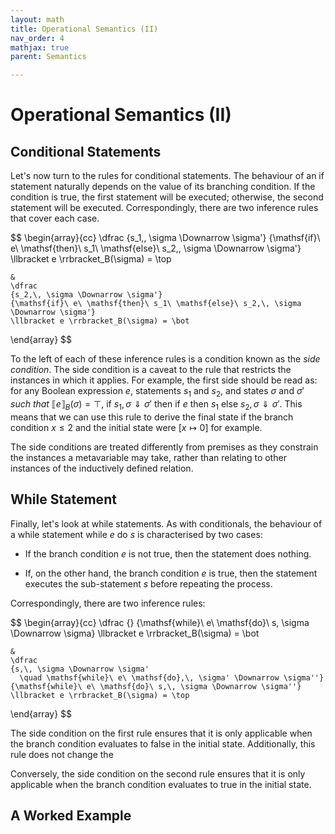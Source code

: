```yaml
---
layout: math
title: Operational Semantics (II)
nav_order: 4
mathjax: true
parent: Semantics

---
```

# Operational Semantics (II)

## Conditional Statements

Let's now turn to the rules for conditional statements.
The behaviour of an if statement naturally depends on the value of its branching condition.
If the condition is true, the first statement will be executed; otherwise, the second statement will be executed.
Correspondingly, there are two inference rules that cover each case.

$$
  \begin{array}{cc}
    \dfrac
    {s_1,\, \sigma \Downarrow \sigma'}
    {\mathsf{if}\ e\ \mathsf{then}\ s_1\ \mathsf{else}\ s_2,\, \sigma \Downarrow \sigma'}
    \llbracket e \rrbracket_B(\sigma) = \top

    &
    \dfrac
    {s_2,\, \sigma \Downarrow \sigma'}
    {\mathsf{if}\ e\ \mathsf{then}\ s_1\ \mathsf{else}\ s_2,\, \sigma \Downarrow \sigma'}
    \llbracket e \rrbracket_B(\sigma) = \bot
  \end{array}
$$

To the left of each of these inference rules is a condition known as the _side condition_.
The side condition is a caveat to the rule that restricts the instances in which it applies.
For example, the first side should be read as: for any Boolean expression $e$, statements $s_1$ and $s_2$, and states $\sigma$ and $\sigma'$ _such that_ $\llbracket e \rrbracket_B(\sigma) = \top$, if $s_1,\, \sigma \Downarrow \sigma'$ then $\mathsf{if}\ e\ \mathsf{then}\ s_1\ \mathsf{else}\ s_2,\, \sigma \Downarrow \sigma'$.
This means that we can use this rule to derive the final state if the branch condition $x \leq 2$ and the initial state were $[x \mapsto 0]$ for example.

The side conditions are treated differently from premises as they constrain the instances a metavariable may take, rather than relating to other instances of the inductively defined relation.

## While Statement

Finally, let's look at while statements.
As with conditionals, the behaviour of a while statement $\mathsf{while}\ e\ \mathsf{do}\ s$ is characterised by two cases:

  - If the branch condition $e$ is not true, then the statement does nothing.

  - If, on the other hand, the branch condition $e$ is true, then the statement executes the sub-statement $s$ before repeating the process.

Correspondingly, there are two inference rules:

$$
  \begin{array}{cc}
    \dfrac
    {}
    {\mathsf{while}\ e\ \mathsf{do}\ s, \sigma \Downarrow \sigma}
    \llbracket e \rrbracket_B(\sigma) = \bot

    &
    \dfrac
    {s,\, \sigma \Downarrow \sigma'
      \quad \mathsf{while}\ e\ \mathsf{do},\, \sigma' \Downarrow \sigma''}
    {\mathsf{while}\ e\ \mathsf{do}\ s,\, \sigma \Downarrow \sigma''}
    \llbracket e \rrbracket_B(\sigma) = \top
  \end{array}
$$

The side condition on the first rule ensures that it is only applicable when the branch condition evaluates to false in the initial state.
Additionally, this rule does not change the 

Conversely, the side condition on the second rule ensures that it is only applicable when the branch condition evaluates to true in the initial state.

## A Worked Example